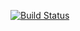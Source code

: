 [![Build Status](https://travis-ci.org/llepecki/Spammer.svg?branch=master)](https://travis-ci.org/llepecki/Spammer)
